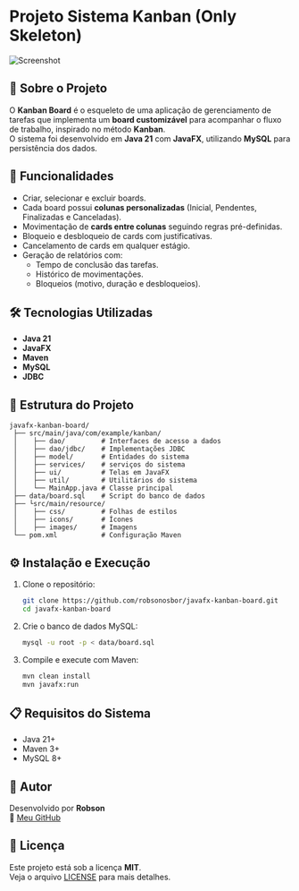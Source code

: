 # Projeto Sistema Kanban (Only Skeleton)

![Screenshot](resource/images/screenshot.jpg)

## 📌 Sobre o Projeto
O **Kanban Board** é o esqueleto de uma aplicação de gerenciamento de tarefas que implementa um **board customizável** para acompanhar o fluxo de trabalho, inspirado no método **Kanban**.  
O sistema foi desenvolvido em **Java 21** com **JavaFX**, utilizando **MySQL** para persistência dos dados.

## 🚀 Funcionalidades
- Criar, selecionar e excluir boards.
- Cada board possui **colunas personalizadas** (Inicial, Pendentes, Finalizadas e Canceladas).
- Movimentação de **cards entre colunas** seguindo regras pré-definidas.
- Bloqueio e desbloqueio de cards com justificativas.
- Cancelamento de cards em qualquer estágio.
- Geração de relatórios com:
  - Tempo de conclusão das tarefas.
  - Histórico de movimentações.
  - Bloqueios (motivo, duração e desbloqueios).

## 🛠️ Tecnologias Utilizadas
- **Java 21**
- **JavaFX**
- **Maven**
- **MySQL**
- **JDBC**

## 📂 Estrutura do Projeto
```
javafx-kanban-board/
 ├── src/main/java/com/example/kanban/
 │    ├── dao/         # Interfaces de acesso a dados
 │    ├── dao/jdbc/    # Implementações JDBC
 │    ├── model/       # Entidades do sistema
 │    ├── services/    # serviços do sistema
 │    ├── ui/          # Telas em JavaFX
 │    ├── util/        # Utilitários do sistema
 │    └── MainApp.java # Classe principal
 ├── data/board.sql    # Script do banco de dados
 ├── └src/main/resource/
 │    ├── css/         # Folhas de estilos
 │    ├── icons/       # Ícones
 │    ├── images/      # Imagens
 └── pom.xml           # Configuração Maven
```

## ⚙️ Instalação e Execução
1. Clone o repositório:
   ```bash
   git clone https://github.com/robsonosbor/javafx-kanban-board.git
   cd javafx-kanban-board
   ```
2. Crie o banco de dados MySQL:
   ```bash
   mysql -u root -p < data/board.sql
   ```
3. Compile e execute com Maven:
   ```bash
   mvn clean install
   mvn javafx:run
   ```

## 📋 Requisitos do Sistema
- Java 21+
- Maven 3+
- MySQL 8+

## 👤 Autor
Desenvolvido por **Robson**  
🔗 [Meu GitHub](https://robsonosbor.github.io/robsonosbor/)

## 📜 Licença
Este projeto está sob a licença **MIT**.  
Veja o arquivo [LICENSE](LICENSE) para mais detalhes.
